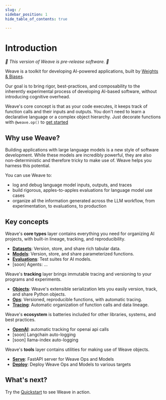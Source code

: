 ```yaml
---
slug: /
sidebar_position: 1
hide_table_of_contents: true

---
```


# Introduction

*🍲 This version of Weave is pre-release software. 🍲*

Weave is a toolkit for developing AI-powered applications, built by [Weights & Biases](https://wandb.ai).

Our goal is to bring rigor, best-practices, and composability to the inherently experimental process of developing AI-based software, without introducing cognitive overhead.

Weave's core concept is that as your code executes, it keeps track of function calls and their inputs and outputs. You don't need to learn a declarative language or a complex object hierarchy. Just decorate functions with `@weave.op()` to [get started](/quickstart)

## Why use Weave?

Building applications with large language models is a new style of software development. While these models are incredibly powerful, they are also non-deterministic and therefore tricky to make use of. Weave helps you harness this potential.

You can use Weave to:
- log and debug language model inputs, outputs, and traces
- build rigorous, apples-to-apples evaluations for language model use cases
- organize all the information generated across the LLM workflow, from experimentation, to evaluations, to production


## Key concepts

Weave's **core types** layer contains everything you need for organizing AI projects, with built-in lineage, tracking, and reproducibility.

  - **[Datasets](/guides/core-types/datasets)**: Version, store, and share rich tabular data.
  - **[Models](/guides/core-types/models)**: Version, store, and share parameterized functions.
  - **[Evaluations](/guides/core-types/evaluations)**: Test suites for AI models.
  - [soon] Agents: ...

Weave's **tracking** layer brings immutable tracing and versioning to your programs and experiments.

  - **[Objects](/guides/tracking/objects)**: Weave's extensible serialization lets you easily version, track, and share Python objects.
  - **[Ops](/guides/tracking/ops)**: Versioned, reproducible functions, with automatic tracing.
  - **[Tracing](/guides/tracking/tracing)**: Automatic organization of function calls and data lineage.

Weave's **ecosystem** is batteries included for other libraries, systems, and best practices.

  - **[OpenAI](/guides/ecosystem/openai)**: automatic tracking for openai api calls
  - [soon] Langchain auto-logging
  - [soon] llama-index auto-logging

Weave's **tools** layer contains utilities for making use of Weave objects.
  
  - **[Serve](/guides/tools/serve)**: FastAPI server for Weave Ops and Models
  - **[Deploy](/guides/tools/deploy)**: Deploy Weave Ops and Models to various targets




## What's next?

Try the [Quickstart](/quickstart) to see Weave in action.

